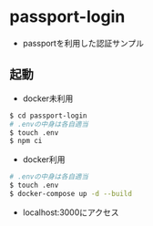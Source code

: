 # passport-login
- passportを利用した認証サンプル

## 起動
- docker未利用

```bash
$ cd passport-login
# .envの中身は各自適当
$ touch .env
$ npm ci
```

- docker利用

```bash
# .envの中身は各自適当
$ touch .env
$ docker-compose up -d --build
```

- localhost:3000にアクセス
